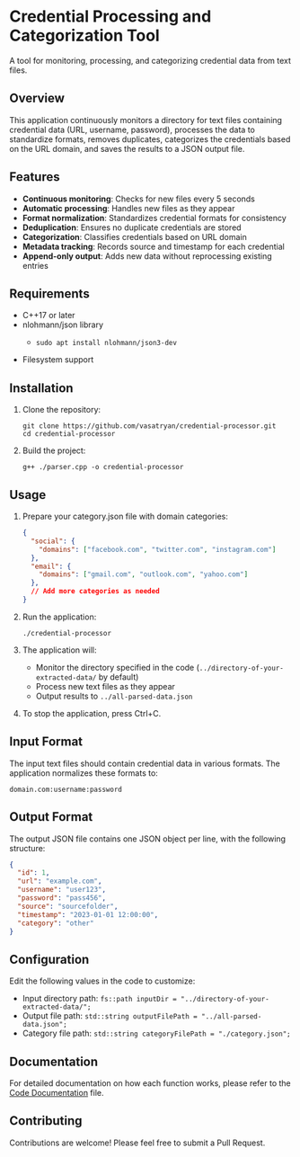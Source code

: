 # Credential Processing and Categorization Tool

A tool for monitoring, processing, and categorizing credential data from text files.

## Overview

This application continuously monitors a directory for text files containing credential data (URL, username, password), processes the data to standardize formats, removes duplicates, categorizes the credentials based on the URL domain, and saves the results to a JSON output file.

## Features

- **Continuous monitoring**: Checks for new files every 5 seconds
- **Automatic processing**: Handles new files as they appear
- **Format normalization**: Standardizes credential formats for consistency
- **Deduplication**: Ensures no duplicate credentials are stored
- **Categorization**: Classifies credentials based on URL domain
- **Metadata tracking**: Records source and timestamp for each credential
- **Append-only output**: Adds new data without reprocessing existing entries

## Requirements

- C++17 or later
- nlohmann/json library
  - ```
    sudo apt install nlohmann/json3-dev
- Filesystem support

## Installation

1. Clone the repository:
   ```
   git clone https://github.com/vasatryan/credential-processor.git
   cd credential-processor
   ```

2. Build the project:
   ```
   g++ ./parser.cpp -o credential-processor
   ```

## Usage

1. Prepare your category.json file with domain categories:
   ```json
   {
     "social": {
       "domains": ["facebook.com", "twitter.com", "instagram.com"]
     },
     "email": {
       "domains": ["gmail.com", "outlook.com", "yahoo.com"]
     },
     // Add more categories as needed
   }
   ```

2. Run the application:
   ```
   ./credential-processor
   ```

3. The application will:
   - Monitor the directory specified in the code (`../directory-of-your-extracted-data/` by default)
   - Process new text files as they appear
   - Output results to `../all-parsed-data.json`

4. To stop the application, press Ctrl+C.

## Input Format

The input text files should contain credential data in various formats. The application normalizes these formats to:
```
domain.com:username:password
```

## Output Format

The output JSON file contains one JSON object per line, with the following structure:
```json
{
  "id": 1,
  "url": "example.com",
  "username": "user123",
  "password": "pass456",
  "source": "sourcefolder",
  "timestamp": "2023-01-01 12:00:00",
  "category": "other"
}
```

## Configuration

Edit the following values in the code to customize:
- Input directory path: `fs::path inputDir = "../directory-of-your-extracted-data/";`
- Output file path: `std::string outputFilePath = "../all-parsed-data.json";`
- Category file path: `std::string categoryFilePath = "./category.json";`

## Documentation
For detailed documentation on how each function works, please refer to the [Code Documentation](https://docs.google.com/document/d/16TG8v_r4vPXyysPP5hklWF24SYUV5RiY_LrSpzx8Y9c/edit?usp=sharing) file.

## Contributing

Contributions are welcome! Please feel free to submit a Pull Request.
